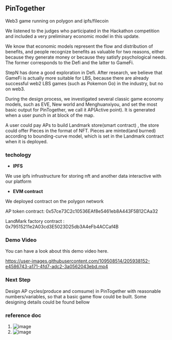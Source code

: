 ## **PinTogether**

Web3 game running on polygon and ipfs/filecoin

We listened to the judges who participated in the Hackathon competition and included a very preliminary economic model in this update.

We know that economic models represent the flow and distribution of benefits, and people recognize benefits as valuable for two reasons, either because they generate money or because they satisfy psychological needs. The former corresponds to the Defi and the latter to GameFi.

StepN has done a good exploration in Defi. After research, we believe that GameFi is actually more suitable for LBS, because there are already successful web2 LBS games (such as Pokemon Go) in the industry, but no on web3.

During the design process, we investigated several classic game economy models, such as EVE, New world and Menghuanxiyou, and set the most basic output for PinTogether, we call it AP(Active point). It is generated when a user punch in at block of the map.

A user could pay APs to build Landmark store(smart contract) , the store could offer Pieces in the format of NFT. Pieces are minted(and burned) according to bounding-curve model, which is set in the Landmark contract when it is deployed.

### **techology**

- **IPFS**

We use ipfs infrustructure for storing nft and another data interactive with our platform

- **EVM contract**

We deployed contract on the polygon network

AP token contract: 0x57ce73C2c10536EAf8e5461eb8A443F5B12CAa32

LandMark factory contract : 0x79515211e2A03cd3E5023D25db3A4eFb4ACCaf4B

### Demo Video

You can have a look about this demo video here.


https://user-images.githubusercontent.com/109508514/205938152-e4586743-a171-4fd7-adc2-3a0562043ebd.mp4



### Next Step

Design AP cycles(produce and comsume) in PinTogether with reasonable numbers/variables, so that a basic game flow could be built.
Some designing details could be found bellow

### reference doc
1. ![image](https://user-images.githubusercontent.com/109508514/205934114-e7a16122-5344-41de-9fc1-64da7c66b104.png)
2. ![image](https://user-images.githubusercontent.com/109508514/205934199-216193fe-89b0-4e59-9119-10a68a49c806.png)


